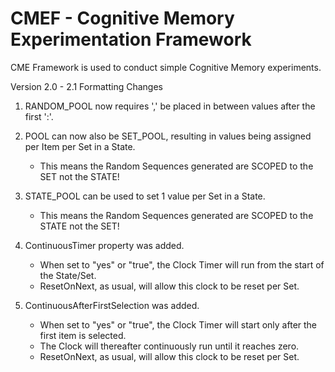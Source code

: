 CMEF - Cognitive Memory Experimentation Framework
===

CME Framework is used to conduct simple Cognitive Memory experiments.


Version 2.0 - 2.1 Formatting Changes

1. RANDOM_POOL now requires ',' be placed in between values after the first ':'.

1. POOL can now also be SET_POOL, resulting in values being assigned per Item per Set in a State.
   - This means the Random Sequences generated are SCOPED to the SET not the STATE!

1. STATE_POOL can be used to set 1 value per Set in a State.
   - This means the Random Sequences generated are SCOPED to the STATE not the SET!

1. ContinuousTimer property was added.
   - When set to "yes" or "true", the Clock Timer will run from the start of the State/Set.
   - ResetOnNext, as usual, will allow this clock to be reset per Set.

1. ContinuousAfterFirstSelection was added.
   - When set to "yes" or "true", the Clock Timer will start only after the first item is selected.
   - The Clock will thereafter continuously run until it reaches zero.
   - ResetOnNext, as usual, will allow this clock to be reset per Set.
